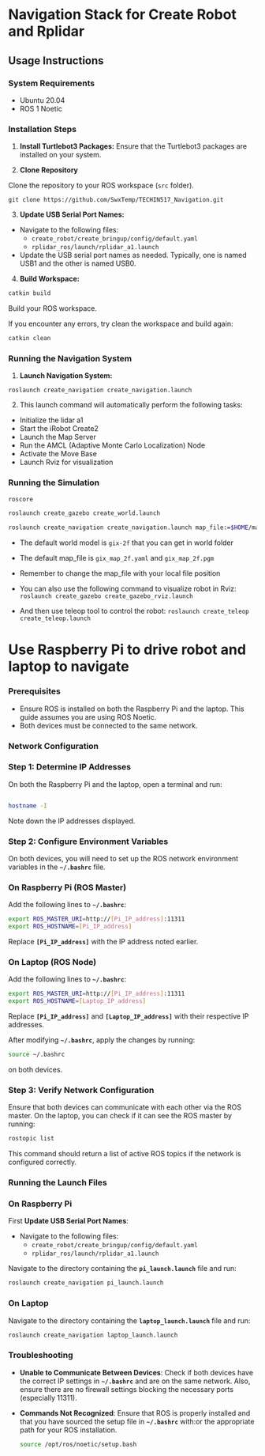# Navigation Stack for Create Robot and Rplidar

## Usage Instructions

### System Requirements
- Ubuntu 20.04
- ROS 1 Noetic

### Installation Steps
1. **Install Turtlebot3 Packages:** Ensure that the Turtlebot3 packages are installed on your system.

2. **Clone Repository**

Clone the repository to your ROS workspace (`src` folder).

```
git clone https://github.com/SwxTemp/TECHIN517_Navigation.git
```

3. **Update USB Serial Port Names:**
- Navigate to the following files:
  - `create_robot/create_bringup/config/default.yaml`
  - `rplidar_ros/launch/rplidar_a1.launch`
- Update the USB serial port names as needed. Typically, one is named USB1 and the other is named USB0.

4. **Build Workspace:**

```bash
catkin build
```

Build your ROS workspace.

If you encounter any errors, try clean the workspace and build again:

```bash
catkin clean
```

### Running the Navigation System

1. **Launch Navigation System:**

```
roslaunch create_navigation create_navigation.launch
```

2. This launch command will automatically perform the following tasks:
- Initialize the lidar a1
- Start the iRobot Create2
- Launch the Map Server
- Run the AMCL (Adaptive Monte Carlo Localization) Node
- Activate the Move Base
- Launch Rviz for visualization


### Running the Simulation

```bash
roscore

roslaunch create_gazebo create_world.launch

roslaunch create_navigation create_navigation.launch map_file:=$HOME/map/gix_map_2f.yaml

```

- The default world model is `gix-2f` that you can get in world folder

- The default map_file is `gix_map_2f.yaml` and `gix_map_2f.pgm`

- Remember to change the map_file with your local file position

- You can also use the following command to visualize robot in Rviz: `roslaunch create_gazebo create_gazebo_rviz.launch`

- And then use teleop tool to control the robot: `roslaunch create_teleop create_teleop.launch`

<!-- ## How to use

1. Using Ubuntu 20.04 and ROS 1 Noetic
2. Install turtlebot3 pakages
3. git clone this repo under src folder
4. Change USB serial port name in
  1. `create_robot/create_bringup/config/default.yaml`
  2. `rplidar_ros/launch/rplidar_a1.launch`
  3. Note that it is normally one is USB1 and the other is USB0
5. `catkin_make` under your ws folder
6. Run
  `roslaunch create_navigation create_navigation.launch`
7. This will automatically do such things:
  1. Run bringup for lidar
  2. Run bringup for create2
  3. Run Map Server
  4. Run AMCL Node
  5. Run Move base
  6. Run Rviz -->

# Use Raspberry Pi to drive robot and laptop to navigate

### **Prerequisites**

- Ensure ROS is installed on both the Raspberry Pi and the laptop. This guide assumes you are using ROS Noetic.
- Both devices must be connected to the same network.

### **Network Configuration**

### **Step 1: Determine IP Addresses**

On both the Raspberry Pi and the laptop, open a terminal and run:

```bash

hostname -I
```

Note down the IP addresses displayed.

### **Step 2: Configure Environment Variables**

On both devices, you will need to set up the ROS network environment variables in the **`~/.bashrc`** file.

### On Raspberry Pi (ROS Master)

Add the following lines to **`~/.bashrc`**:

```bash
export ROS_MASTER_URI=http://[Pi_IP_address]:11311
export ROS_HOSTNAME=[Pi_IP_address]

```

Replace **`[Pi_IP_address]`** with the IP address noted earlier.

### On Laptop (ROS Node)

Add the following lines to **`~/.bashrc`**:

```bash
export ROS_MASTER_URI=http://[Pi_IP_address]:11311
export ROS_HOSTNAME=[Laptop_IP_address]
```

Replace **`[Pi_IP_address]`** and **`[Laptop_IP_address]`** with their respective IP addresses.

After modifying **`~/.bashrc`**, apply the changes by running:

```bash
source ~/.bashrc
```

on both devices.

### **Step 3: Verify Network Configuration**

Ensure that both devices can communicate with each other via the ROS master. On the laptop, you can check if it can see the ROS master by running:

```bash
rostopic list
```

This command should return a list of active ROS topics if the network is configured correctly.

### **Running the Launch Files**

### **On Raspberry Pi**

First **Update USB Serial Port Names**: 
- Navigate to the following files:
  - `create_robot/create_bringup/config/default.yaml`
  - `rplidar_ros/launch/rplidar_a1.launch`

Navigate to the directory containing the **`pi_launch.launch`** file and run:

```bash
roslaunch create_navigation pi_launch.launch
```

### **On Laptop**

Navigate to the directory containing the **`laptop_launch.launch`** file and run:

```bash
roslaunch create_navigation laptop_launch.launch
```

### **Troubleshooting**

- **Unable to Communicate Between Devices**: Check if both devices have the correct IP settings in **`~/.bashrc`** and are on the same network. Also, ensure there are no firewall settings blocking the necessary ports (especially 11311).
- **Commands Not Recognized**: Ensure that ROS is properly installed and that you have sourced the setup file in **`~/.bashrc`** with:or the appropriate path for your ROS installation.
    
    ```bash
    source /opt/ros/noetic/setup.bash
    
    ```